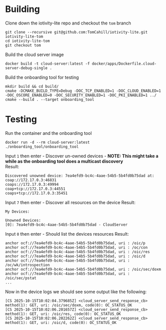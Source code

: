 
# Building 
Clone down the iotivity-lite repo and checkout the `tom` branch
```
git clone --recursive git@github.com:TomCahill/iotivity-lite.git iotivity-lite-tom
cd iotivity-lite-tom
git checkout tom
```

Build the cloud server image
```
docker build -t cloud-server:latest -f docker/apps/Dockerfile.cloud-server-debug-single .
```

Build the onboarding tool for testing
```
mkdir build && cd build/
cmake -DCMAKE_BUILD_TYPE=Debug -DOC_TCP_ENABLED=1 -DOC_CLOUD_ENABLED=1 -DOC_OSCORE_ENABLED=0 -DOC_SECURITY_ENABLED=1 -DOC_PKI_ENABLED=1 ../
cmake --build . --target onboarding_tool
```

# Testing

Run the container and the onboarding tool
```
docker run -d --rm cloud-server:latest
./onboarding_tool/onboarding_tool
```
Input `1` then enter - Discover un-owned devices - **NOTE: This might take a while as the onboarding tool does a multicast discovery**  
Result: 
```
Discovered unowned device: 7ea4efd9-bc4c-4aae-54b5-5b4fd0b75dad at:
coap://172.17.0.3:46831
coaps://172.17.0.3:49994
coap+tcp://172.17.0.3:44551
coaps+tcp://172.17.0.3:35451
```

Input `7` then enter - Discover all resources on the device
Result:
```
My Devices:

Unowned Devices:
[0]: 7ea4efd9-bc4c-4aae-54b5-5b4fd0b75dad - CloudServer
```

Input `0` then enter - Should list the devices resources
Result:
```
anchor ocf://7ea4efd9-bc4c-4aae-54b5-5b4fd0b75dad, uri : /oic/p
anchor ocf://7ea4efd9-bc4c-4aae-54b5-5b4fd0b75dad, uri : /oc/con
anchor ocf://7ea4efd9-bc4c-4aae-54b5-5b4fd0b75dad, uri : /oic/res
anchor ocf://7ea4efd9-bc4c-4aae-54b5-5b4fd0b75dad, uri : /oic/d
anchor ocf://7ea4efd9-bc4c-4aae-54b5-5b4fd0b75dad, uri : /oc/wk/introspection
anchor ocf://7ea4efd9-bc4c-4aae-54b5-5b4fd0b75dad, uri : /oic/sec/doxm
anchor ocf://7ea4efd9-bc4c-4aae-54b5-5b4fd0b75dad, uri : /oic/sec/pstat
...
```

Now in the device logs we should see some output like the following:
```
[CS 2025-10-15T10:02:04.379685Z] <cloud_server_send_response_cb> method(1): GET, uri: /oic/sec/doxm, code(0): OC_STATUS_OK
[CS 2025-10-15T10:02:06.201657Z] <cloud_server_send_response_cb> method(1): GET, uri: /oic/res, code(0): OC_STATUS_OK
[CS 2025-10-15T10:02:06.202262Z] <cloud_server_send_response_cb> method(1): GET, uri: /oic/d, code(0): OC_STATUS_OK
```